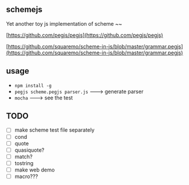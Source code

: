 ## schemejs

Yet another toy js implementation of scheme ~~ 

[https://github.com/pegjs/pegjs](https://github.com/pegjs/pegjs)

[https://github.com/squaremo/scheme-in-js/blob/master/grammar.pegjs](https://github.com/squaremo/scheme-in-js/blob/master/grammar.pegjs)


## usage
* `npm install -g`
* `pegjs scheme.pegjs parser.js`  ---> generate parser
* `mocha`  ---> see the test

## TODO

- [ ] make scheme test file separately
- [ ] cond
- [ ] quote
- [ ] quasiquote?
- [ ] match?
- [ ] tostring
- [ ] make web demo
- [ ] macro???
